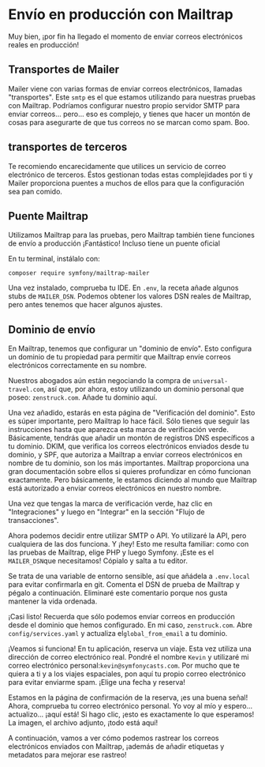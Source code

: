 # Envío en producción con Mailtrap

Muy bien, ¡por fin ha llegado el momento de enviar correos electrónicos reales en producción!

## Transportes de Mailer

Mailer viene con varias formas de enviar correos electrónicos, llamadas "transportes". Este `smtp` es el que estamos utilizando para nuestras pruebas con Mailtrap. Podríamos configurar nuestro propio servidor SMTP para enviar correos... pero... eso es complejo, y tienes que hacer un montón de cosas para asegurarte de que tus correos no se marcan como spam. Boo.

## transportes de terceros

Te recomiendo encarecidamente que utilices un servicio de correo electrónico de terceros. Éstos gestionan todas estas complejidades por ti y Mailer proporciona puentes a muchos de ellos para que la configuración sea pan comido.

## Puente Mailtrap

Utilizamos Mailtrap para las pruebas, pero Mailtrap también tiene funciones de envío a producción ¡Fantástico! Incluso tiene un puente oficial

En tu terminal, instálalo con:

```terminal
composer require symfony/mailtrap-mailer
```

Una vez instalado, comprueba tu IDE. En `.env`, la receta añade algunos stubs de `MAILER_DSN`. Podemos obtener los valores DSN reales de Mailtrap, pero antes tenemos que hacer algunos ajustes.

## Dominio de envío

En Mailtrap, tenemos que configurar un "dominio de envío". Esto configura un dominio de tu propiedad para permitir que Mailtrap envíe correos electrónicos correctamente en su nombre.

Nuestros abogados aún están negociando la compra de `universal-travel.com`, así que, por ahora, estoy utilizando un dominio personal que poseo: `zenstruck.com`. Añade tu dominio aquí.

Una vez añadido, estarás en esta página de "Verificación del dominio". Esto es súper importante, pero Mailtrap lo hace fácil. Sólo tienes que seguir las instrucciones hasta que aparezca esta marca de verificación verde. Básicamente, tendrás que añadir un montón de registros DNS específicos a tu dominio. DKIM, que verifica los correos electrónicos enviados desde tu dominio, y SPF, que autoriza a Mailtrap a enviar correos electrónicos en nombre de tu dominio, son los más importantes. Mailtrap proporciona una gran documentación sobre ellos si quieres profundizar en cómo funcionan exactamente. Pero básicamente, le estamos diciendo al mundo que Mailtrap está autorizado a enviar correos electrónicos en nuestro nombre.

Una vez que tengas la marca de verificación verde, haz clic en "Integraciones" y luego en "Integrar" en la sección "Flujo de transacciones".

Ahora podemos decidir entre utilizar SMTP o API. Yo utilizaré la API, pero cualquiera de las dos funciona. Y ¡hey! Esto me resulta familiar: como con las pruebas de Mailtrap, elige PHP y luego Symfony. ¡Este es el `MAILER_DSN`que necesitamos! Cópialo y salta a tu editor.

Se trata de una variable de entorno sensible, así que añádela a `.env.local` para evitar confirmarla en git. Comenta el DSN de prueba de Mailtrap y pégalo a continuación. Eliminaré este comentario porque nos gusta mantener la vida ordenada.

¡Casi listo! Recuerda que sólo podemos enviar correos en producción desde el dominio que hemos configurado. En mi caso, `zenstruck.com`. Abre `config/services.yaml` y actualiza el`global_from_email` a tu dominio.

¡Veamos si funciona! En tu aplicación, reserva un viaje. Esta vez utiliza una dirección de correo electrónico real. Pondré el nombre `Kevin` y utilizaré mi correo electrónico personal:`kevin@symfonycasts.com`. Por mucho que te quiera a ti y a los viajes espaciales, pon aquí tu propio correo electrónico para evitar enviarme spam. ¡Elige una fecha y reserva!

Estamos en la página de confirmación de la reserva, ¡es una buena señal! Ahora, comprueba tu correo electrónico personal. Yo voy al mío y espero... actualizo... ¡aquí está! Si hago clic, ¡esto es exactamente lo que esperamos! La imagen, el archivo adjunto, ¡todo está aquí!

A continuación, vamos a ver cómo podemos rastrear los correos electrónicos enviados con Mailtrap, ¡además de añadir etiquetas y metadatos para mejorar ese rastreo!
